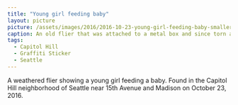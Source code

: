 ```yaml
---
title: "Young girl feeding baby"
layout: picture
picture: /assets/images/2016/2016-10-23-young-girl-feeding-baby-smaller.jpg
caption: An old flier that was attached to a metal box and since torn and weathered heavily. The flier shows a young girl feeding a baby with a milk bottle. She is sitting on the ground with the baby in her lap. The picture implies poverty but the paper is so worn that no identification of the author or publisher is possible.
tags:
  - Capitol Hill
  - Graffiti Sticker
  - Seattle
---
```


A weathered flier showing a young girl feeding a baby. Found in the Capitol Hill neighborhood of Seattle near 15th Avenue and Madison on October 23, 2016.
